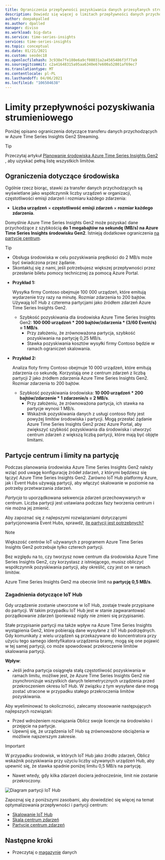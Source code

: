 ```yaml
---
title: Ograniczenia przepływności pozyskiwania danych przesyłanych strumieniowo — Azure Time Series Insights Gen2 | Microsoft Docs
description: Dowiedz się więcej o limitach przepływności danych przychodzących w Azure Time Series Insights Gen2.
author: deepakpalled
ms.author: dpalled
manager: diviso
ms.workload: big-data
ms.service: time-series-insights
services: time-series-insights
ms.topic: conceptual
ms.date: 01/21/2021
ms.custom: seodec18
ms.openlocfilehash: 3c938e7fe180e6a9cf08031a2a4565486f3f77a9
ms.sourcegitcommit: c2a41648315a95aa6340e67e600a52801af69ec7
ms.translationtype: MT
ms.contentlocale: pl-PL
ms.lasthandoff: 04/06/2021
ms.locfileid: "106504638"
---
```

# <a name="streaming-ingestion-throughput-limits"></a>Limity przepływności pozyskiwania strumieniowego

Poniżej opisano ograniczenia dotyczące transferu danych przychodzących w Azure Time Series Insights Gen2 Streaming.

> [!TIP]
> Przeczytaj artykuł [Planowanie środowiska Azure Time Series Insights Gen2](./how-to-plan-your-environment.md#review-azure-time-series-insights-gen2-limits) , aby uzyskać pełną listę wszystkich limitów.

## <a name="per-environment-limitations"></a>Ograniczenia dotyczące środowiska

Ogólnie rzecz biorąc, stawki za transfer danych przychodzących są wyświetlane jako współczynnik liczby urządzeń w organizacji, częstotliwości emisji zdarzeń i rozmiaru każdego zdarzenia:

* **Liczba urządzeń** × **częstotliwość emisji zdarzeń** × **rozmiar każdego zdarzenia**.

Domyślnie Azure Time Series Insights Gen2 może pozyskać dane przychodzące z szybkością **do 1 megabajtów na sekundę (MB/s) na Azure Time Series Insights środowisku Gen2**. Istnieją dodatkowe ograniczenia [na partycję centrum](./concepts-streaming-ingress-throughput-limits.md#hub-partitions-and-per-partition-limits).

> [!TIP]
>
> * Obsługa środowiska w celu pozyskiwania prędkości do 2 MB/s może być świadczona przez żądanie.
> * Skontaktuj się z nami, jeśli potrzebujesz większej przepływności przez przesłanie biletu pomocy technicznej za pomocą Azure Portal.

* **Przykład 1:**

    Wysyłka firmy Contoso obejmuje 100 000 urządzeń, które emitują wydarzenie trzy razy na minutę. Rozmiar zdarzenia to 200 bajtów. Używają IoT Hub z czterema partycjami jako źródłem zdarzeń Azure Time Series Insights Gen2.

  * Szybkość pozyskiwania dla środowiska Azure Time Series Insights Gen2: **100 000 urządzeń * 200 bajtów/zdarzenia * (3/60 Event/s) = 1 MB/s**.
    * Przy założeniu, że zrównoważona partycja, szybkość pozyskiwania na partycję 0,25 MB/s.
    * Stawka pozyskiwania kosztów wysyłki firmy Contoso będzie w ramach ograniczeń skalowania.

* **Przykład 2:**

    Analiza floty firmy Contoso obejmuje 10 000 urządzeń, które emitują zdarzenia co sekundę. Korzystają one z centrum zdarzeń z liczbą partycji 2 jako źródłem zdarzenia Azure Time Series Insights Gen2. Rozmiar zdarzenia to 200 bajtów.

  * Szybkość pozyskiwania środowiska: **10 000 urządzeń * 200 bajtów/zdarzenie * 1 zdarzenie/s = 2 MB/s**.
    * Przy założeniu, że zrównoważona partycja, ich stawka na partycje wynosi 1 MB/s.
    * Wskaźnik pozyskiwania danych z usługi contoso floty jest powyżej limitów środowiska i partycji. Mogą przesłać żądanie Azure Time Series Insights Gen2 przez Azure Portal, aby zwiększyć szybkość pozyskiwania dla środowiska i utworzyć centrum zdarzeń z większą liczbą partycji, które mają być objęte limitami.

## <a name="hub-partitions-and-per-partition-limits"></a>Partycje centrum i limity na partycję

Podczas planowania środowiska Azure Time Series Insights Gen2 należy wziąć pod uwagę konfigurację źródeł zdarzeń, z którymi będziesz się łączyć Azure Time Series Insights Gen2. Zarówno IoT Hub platformy Azure, jak i Event Hubs używają partycji, aby włączyć skalowanie w poziomie na potrzeby przetwarzania zdarzeń.

*Partycja* to uporządkowana sekwencja zdarzeń przechowywanych w centrum. Liczba partycji jest ustawiana podczas fazy tworzenia centrum i nie można jej zmienić.

Aby zapoznać się z najlepszymi rozwiązaniami dotyczącymi partycjonowania Event Hubs, sprawdź, [ile partycji jest potrzebnych?](../event-hubs/event-hubs-faq.md#how-many-partitions-do-i-need)

> [!NOTE]
> Większość centrów IoT używanych z programem Azure Time Series Insights Gen2 potrzebuje tylko czterech partycji.

Bez względu na to, czy tworzysz nowe centrum dla środowiska Azure Time Series Insights Gen2, czy korzystasz z istniejącego, musisz obliczyć współczynnik pozyskiwania partycji, aby określić, czy jest on w ramach limitów.

Azure Time Series Insights Gen2 ma obecnie limit na **partycję 0,5 MB/s**.

### <a name="iot-hub-specific-considerations"></a>Zagadnienia dotyczące IoT Hub

Gdy urządzenie zostanie utworzone w IoT Hub, zostaje trwale przypisane do partycji. W takim przypadku IoT Hub jest w stanie zagwarantować porządkowanie zdarzeń (ponieważ nigdy nie zmieni się przypisanie).

Stałe przypisanie partycji ma także wpływ na Azure Time Series Insights wystąpienia Gen2, które pobierają dane wysyłane z IoT Hub podrzędnych. Gdy komunikaty z wielu urządzeń są przekazywane do koncentratora przy użyciu tego samego identyfikatora urządzenia bramy, mogą się one pojawić w tej samej partycji, co może spowodować przekroczenie limitów skalowania partycji.

**Wpływ**:

* Jeśli jedna partycja osiągnęła stałą częstotliwość pozyskiwania w ramach limitu, możliwe jest, że Azure Time Series Insights Gen2 nie zsynchronizuje wszystkich danych telemetrycznych urządzenia przed przekroczeniem okresu IoT Hub. W związku z tym wysyłane dane mogą zostać utracone w przypadku stałego przekroczenia limitów pozyskiwania.

Aby wyeliminować to okoliczności, zalecamy stosowanie następujących najlepszych rozwiązań:

* Przed wdrożeniem rozwiązania Oblicz swoje licencje na środowisko i przejęcie na partycje.
* Upewnij się, że urządzenia IoT Hub są zrównoważone obciążenia w możliwie najszerszym zakresie.

> [!IMPORTANT]
> W przypadku środowisk, w których IoT Hub jako źródło zdarzeń, Oblicz wskaźnik pozyskiwania przy użyciu liczby używanych urządzeń Hub, aby upewnić się, że stawka spadnie poniżej limitu 0,5 MB/s na partycję.
>
> * Nawet wtedy, gdy kilka zdarzeń dociera jednocześnie, limit nie zostanie przekroczony.

  ![Diagram partycji IoT Hub](media/concepts-ingress-overview/iot-hub-partiton-diagram.png)

Zapoznaj się z poniższymi zasobami, aby dowiedzieć się więcej na temat optymalizowania przepływności i partycji centrum:

* [Skalowanie IoT Hub](../iot-hub/iot-hub-scaling.md)
* [Skala centrum zdarzeń](../event-hubs/event-hubs-scalability.md#throughput-units)
* [Partycje centrum zdarzeń](../event-hubs/event-hubs-features.md#partitions)

## <a name="next-steps"></a>Następne kroki

* Przeczytaj o [magazynie](./concepts-storage.md) danych
